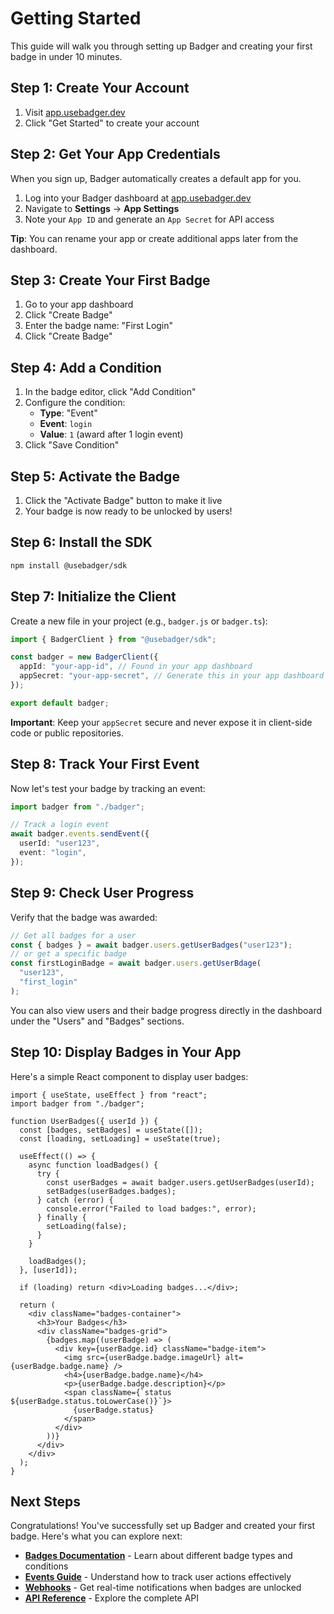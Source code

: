 # Getting Started

This guide will walk you through setting up Badger and creating your first badge in under 10 minutes.

## Step 1: Create Your Account

1. Visit [app.usebadger.dev](https://usebadger.dev)
2. Click "Get Started" to create your account

## Step 2: Get Your App Credentials

When you sign up, Badger automatically creates a default app for you.

1. Log into your Badger dashboard at [app.usebadger.dev](https://app.usebadger.dev)
2. Navigate to **Settings** → **App Settings**
3. Note your `App ID` and generate an `App Secret` for API access

**Tip**: You can rename your app or create additional apps later from the dashboard.

## Step 3: Create Your First Badge

1. Go to your app dashboard
2. Click "Create Badge"
3. Enter the badge name: "First Login"
4. Click "Create Badge"

## Step 4: Add a Condition

1. In the badge editor, click "Add Condition"
2. Configure the condition:
   - **Type**: "Event"
   - **Event**: `login`
   - **Value**: `1` (award after 1 login event)
3. Click "Save Condition"

## Step 5: Activate the Badge

1. Click the "Activate Badge" button to make it live
2. Your badge is now ready to be unlocked by users!

## Step 6: Install the SDK

```bash
npm install @usebadger/sdk
```

## Step 7: Initialize the Client

Create a new file in your project (e.g., `badger.js` or `badger.ts`):

```typescript
import { BadgerClient } from "@usebadger/sdk";

const badger = new BadgerClient({
  appId: "your-app-id", // Found in your app dashboard
  appSecret: "your-app-secret", // Generate this in your app dashboard
});

export default badger;
```

**Important**: Keep your `appSecret` secure and never expose it in client-side code or public repositories.

## Step 8: Track Your First Event

Now let's test your badge by tracking an event:

```typescript
import badger from "./badger";

// Track a login event
await badger.events.sendEvent({
  userId: "user123",
  event: "login",
});
```

## Step 9: Check User Progress

Verify that the badge was awarded:

```typescript
// Get all badges for a user
const { badges } = await badger.users.getUserBadges("user123");
// or get a specific badge
const firstLoginBadge = await badger.users.getUserBdage(
  "user123",
  "first_login"
);
```

You can also view users and their badge progress directly in the dashboard under the "Users" and "Badges" sections.

## Step 10: Display Badges in Your App

Here's a simple React component to display user badges:

```tsx
import { useState, useEffect } from "react";
import badger from "./badger";

function UserBadges({ userId }) {
  const [badges, setBadges] = useState([]);
  const [loading, setLoading] = useState(true);

  useEffect(() => {
    async function loadBadges() {
      try {
        const userBadges = await badger.users.getUserBadges(userId);
        setBadges(userBadges.badges);
      } catch (error) {
        console.error("Failed to load badges:", error);
      } finally {
        setLoading(false);
      }
    }

    loadBadges();
  }, [userId]);

  if (loading) return <div>Loading badges...</div>;

  return (
    <div className="badges-container">
      <h3>Your Badges</h3>
      <div className="badges-grid">
        {badges.map((userBadge) => (
          <div key={userBadge.id} className="badge-item">
            <img src={userBadge.badge.imageUrl} alt={userBadge.badge.name} />
            <h4>{userBadge.badge.name}</h4>
            <p>{userBadge.badge.description}</p>
            <span className={`status ${userBadge.status.toLowerCase()}`}>
              {userBadge.status}
            </span>
          </div>
        ))}
      </div>
    </div>
  );
}
```

## Next Steps

Congratulations! You've successfully set up Badger and created your first badge. Here's what you can explore next:

- **[Badges Documentation](./badges.md)** - Learn about different badge types and conditions
- **[Events Guide](./events.md)** - Understand how to track user actions effectively
- **[Webhooks](./webhooks.md)** - Get real-time notifications when badges are unlocked
- **[API Reference](./api-reference.md)** - Explore the complete API

